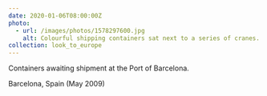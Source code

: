```yaml
---
date: 2020-01-06T08:00:00Z
photo:
  - url: /images/photos/1578297600.jpg
    alt: Colourful shipping containers sat next to a series of cranes.
collection: look_to_europe
---
```

Containers awaiting shipment at the Port of Barcelona.

Barcelona, Spain (May 2009)
